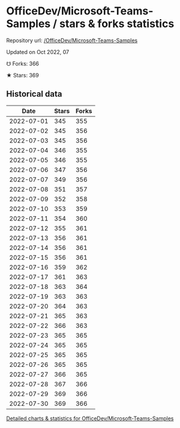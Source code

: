# OfficeDev/Microsoft-Teams-Samples / stars & forks statistics

Repository url: [/OfficeDev/Microsoft-Teams-Samples](https://github.com/OfficeDev/Microsoft-Teams-Samples)

Updated on Oct 2022, 07

☋ Forks: 366

★ Stars: 369

## Historical data
| Date | Stars | Forks |
|------|-------|-------|
| 2022-07-01 | 345 | 355 | 
| 2022-07-02 | 345 | 356 | 
| 2022-07-03 | 345 | 356 | 
| 2022-07-04 | 346 | 355 | 
| 2022-07-05 | 346 | 355 | 
| 2022-07-06 | 347 | 356 | 
| 2022-07-07 | 349 | 356 | 
| 2022-07-08 | 351 | 357 | 
| 2022-07-09 | 352 | 358 | 
| 2022-07-10 | 353 | 359 | 
| 2022-07-11 | 354 | 360 | 
| 2022-07-12 | 355 | 361 | 
| 2022-07-13 | 356 | 361 | 
| 2022-07-14 | 356 | 361 | 
| 2022-07-15 | 356 | 361 | 
| 2022-07-16 | 359 | 362 | 
| 2022-07-17 | 361 | 363 | 
| 2022-07-18 | 363 | 364 | 
| 2022-07-19 | 363 | 363 | 
| 2022-07-20 | 364 | 363 | 
| 2022-07-21 | 365 | 363 | 
| 2022-07-22 | 366 | 363 | 
| 2022-07-23 | 365 | 365 | 
| 2022-07-24 | 365 | 365 | 
| 2022-07-25 | 365 | 365 | 
| 2022-07-26 | 365 | 365 | 
| 2022-07-27 | 366 | 365 | 
| 2022-07-28 | 367 | 366 | 
| 2022-07-29 | 369 | 366 | 
| 2022-07-30 | 369 | 366 | 


[Detailed charts & statistics for OfficeDev/Microsoft-Teams-Samples](https://reviewgithub.com/rep/OfficeDev/Microsoft-Teams-Samples)

